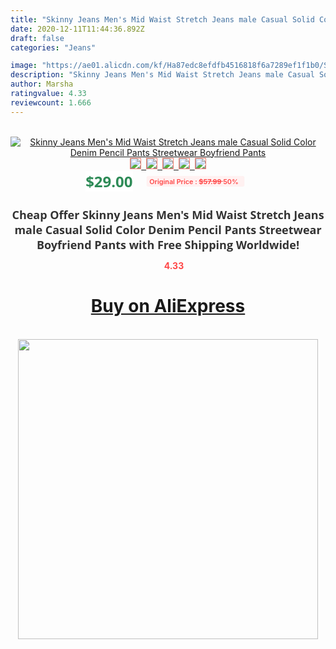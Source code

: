 ```yaml
---
title: "Skinny Jeans Men's Mid Waist Stretch Jeans male Casual Solid Color Denim Pencil Pants Streetwear Boyfriend Pants"
date: 2020-12-11T11:44:36.892Z
draft: false
categories: "Jeans"

image: "https://ae01.alicdn.com/kf/Ha87edc8efdfb4516818f6a7289ef1f1b0/Skinny-Jeans-Men-s-Mid-Waist-Stretch-Jeans-male-Casual-Solid-Color-Denim-Pencil-Pants-Streetwear.jpg"
description: "Skinny Jeans Men's Mid Waist Stretch Jeans male Casual Solid Color Denim Pencil Pants Streetwear Boyfriend Pants"
author: Marsha
ratingvalue: 4.33
reviewcount: 1.666
---
```

<br>
<div style="text-align: center;">
<a href="https://s.click.aliexpress.com/e/_9yNNNb" target="_blank" rel="nofollow noopener noreferrer"><img alt="Skinny Jeans Men's Mid Waist Stretch Jeans male Casual Solid Color Denim Pencil Pants Streetwear Boyfriend Pants" class="magnifier-image" src="https://ae01.alicdn.com/kf/Ha87edc8efdfb4516818f6a7289ef1f1b0/Skinny-Jeans-Men-s-Mid-Waist-Stretch-Jeans-male-Casual-Solid-Color-Denim-Pencil-Pants-Streetwear.jpg_640x640.jpg">
<br>
<img style="border:1px solid salmon" src="https://ae01.alicdn.com/kf/Ha87edc8efdfb4516818f6a7289ef1f1b0/Skinny-Jeans-Men-s-Mid-Waist-Stretch-Jeans-male-Casual-Solid-Color-Denim-Pencil-Pants-Streetwear.jpg_120x120.jpg">&nbsp;&nbsp;<img style="border:1px solid salmon" src="https://ae01.alicdn.com/kf/H4aafff4d7e47495fa2613fe35021af6aW/Skinny-Jeans-Men-s-Mid-Waist-Stretch-Jeans-male-Casual-Solid-Color-Denim-Pencil-Pants-Streetwear.jpg_120x120.jpg">&nbsp;&nbsp;<img style="border:1px solid salmon" src="https://ae01.alicdn.com/kf/H71030807cd3a4aa483a294546119b972f/Skinny-Jeans-Men-s-Mid-Waist-Stretch-Jeans-male-Casual-Solid-Color-Denim-Pencil-Pants-Streetwear.jpg_120x120.jpg">&nbsp;&nbsp;<img style="border:1px solid salmon" src="https://ae01.alicdn.com/kf/H2036d4f4a7d34c53beaab3b8c01159afa/Skinny-Jeans-Men-s-Mid-Waist-Stretch-Jeans-male-Casual-Solid-Color-Denim-Pencil-Pants-Streetwear.jpg_120x120.jpg">&nbsp;&nbsp;<img style="border:1px solid salmon" src="https://ae01.alicdn.com/kf/H0199dce3dbb2456583c2e8fe6e7d1594v/Skinny-Jeans-Men-s-Mid-Waist-Stretch-Jeans-male-Casual-Solid-Color-Denim-Pencil-Pants-Streetwear.jpg_120x120.jpg"></a></div><br0>
<div style="text-align: center;"><span style="background-color: white; border: 0px; box-sizing: border-box; color: seagreen; display: inline-block; font-family: &quot;open sans&quot; , &quot;arial&quot; , &quot;helvetica&quot; , sans-serif , &quot;heiti&quot;; font-size: 24px; font-stretch: inherit; font-weight: 700; line-height: inherit; margin: 0px 10px 0px 0px; padding: 0px; vertical-align: middle;">$29.00 </span>
<span style="background: rgb(255 , 241 , 241); border-radius: 3px; border: 0px; box-sizing: border-box; color: #ff4747; display: inline-block; font-family: inherit; font-size: 12px; font-stretch: inherit; font-style: inherit; font-variant: inherit; font-weight: 600; line-height: inherit; margin: 0px; padding: 2px 5px; transform: scale(0.9); vertical-align: middle;">Original Price : <b style="text-decoration: line-through;">$57.99 </b> 50%&nbsp;&nbsp;</span></div>
<h1 style="color: #333333; display: inline-block; font-family: &quot;open sans&quot; , &quot;arial&quot; , &quot;helvetica&quot; , sans-serif , &quot;heiti&quot;; font-size: 18px; font-stretch: inherit; font-weight: 700; text-align: center;">Cheap Offer Skinny Jeans Men's Mid Waist Stretch Jeans male Casual Solid Color Denim Pencil Pants Streetwear Boyfriend Pants with Free Shipping Worldwide!</h1>
<div style="color: #ff4747; text-align: center;">
<img src="https://4.bp.blogspot.com/-M0ZcTcb-5uY/XleCXlxnR4I/AAAAAAAAAEc/OrjgMkXV1oMQFaCRZj5HQwOCBcu3w1FegCPcBGAYYCw/s1600/star.png" style="height: 15px;">&nbsp;<b>4.33</b></div>
<div class="button_cont" align="center"><a class="buynow_a" href="https://s.click.aliexpress.com/e/_9yNNNb" target="_blank" rel="nofollow noopener noreferrer"><H1>Buy on AliExpress</H1></a></div><br>
<div class="separator" style="clear: both; text-align: center;">
<img src="https://lh3.googleusercontent.com/-pTy5HemUv9M/XlePHvY0dAI/AAAAAAAAAE4/0nX5iRUoIWY8eMW9Dpxeirr157OZliDIgCLcBGAsYHQ/s1600/badge.gif" width="480">
</div>
